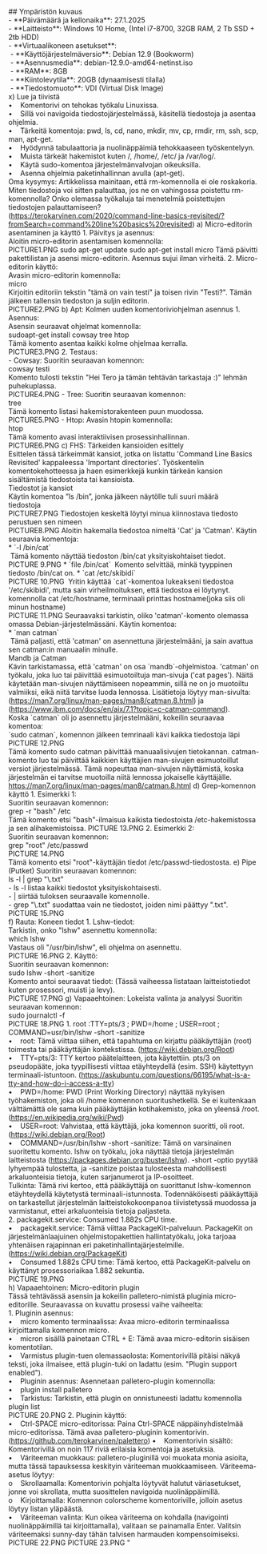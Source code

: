 \## Ympäristön kuvaus  
\- \*\*Päivämäärä ja kellonaika\*\*: 27.1.2025    
\- \*\*Laitteisto\*\*: Windows 10 Home, (Intel i7-8700, 32GB RAM, 2 Tb SSD + 2tb HDD)    
\- \*\*Virtuaalikoneen asetukset\*\*:    
 - \*\*Käyttöjärjestelmäversio\*\*: Debian 12.9 (Bookworm)    
 - \*\*Asennusmedia\*\*: debian-12.9.0-amd64-netinst.iso    
 - \*\*RAM\*\*: 8GB    
 - \*\*Kiintolevytila\*\*: 20GB (dynaamisesti tilalla)    
 - \*\*Tiedostomuoto\*\*: VDI (Virtual Disk Image)    
x) Lue ja tiivistä  
•    Komentorivi on tehokas työkalu Linuxissa.  
•    Sillä voi navigoida tiedostojärjestelmässä, käsitellä tiedostoja ja asentaa ohjelmia.  
•    Tärkeitä komentoja: pwd, ls, cd, nano, mkdir, mv, cp, rmdir, rm, ssh, scp, man, apt-get.  
•    Hyödynnä tabulaattoria ja nuolinäppäimiä tehokkaaseen työskentelyyn.  
•    Muista tärkeät hakemistot kuten /, /home/, /etc/ ja /var/log/.  
•    Käytä sudo-komentoa järjestelmänvalvojan oikeuksilla.  
•    Asenna ohjelmia paketinhallinnan avulla (apt-get).  
Oma kysymys: Artikkelissa mainitaan, että rm-komennolla ei ole roskakoria. Miten tiedostoja voi sitten palauttaa, jos ne on vahingossa poistettu rm-komennolla? Onko olemassa työkaluja tai menetelmiä poistettujen tiedostojen palauttamiseen?  
(https://terokarvinen.com/2020/command-line-basics-revisited/?fromSearch=command%20line%20basics%20revisited)
a) Micro-editorin asentaminen ja käyttö
1\. Päivitys ja asennus:  
Aloitin micro-editorin asentamisen komennolla:  
PICTURE1.PNG
sudo apt-get update
sudo apt-get install micro
Tämä päivitti pakettilistan ja asensi micro-editorin. Asennus sujui ilman virheitä.
2\. Micro-editorin käyttö:  
Avasin micro-editorin komennolla:  
micro  
Kirjoitin editoriin tekstin "tämä on vain testi" ja toisen rivin "Testi?". Tämän jälkeen tallensin tiedoston ja suljin editorin.  
PICTURE2.PNG
b) Apt: Kolmen uuden komentoriviohjelman asennus
1\. Asennus:  
Asensin seuraavat ohjelmat komennolla:  
sudoapt-get install cowsay tree htop  
Tämä komento asentaa kaikki kolme ohjelmaa kerralla.    
PICTURE3.PNG
2\. Testaus:  
\- Cowsay: Suoritin seuraavan komennon:  
cowsay testi  
Komento tulosti tekstin "Hei Tero ja tämän tehtävän tarkastaja :)" lehmän puhekuplassa.  
PICTURE4.PNG
\- Tree: Suoritin seuraavan komennon:  
tree  
Tämä komento listasi hakemistorakenteen puun muodossa.  
PICTURE5.PNG
\- Htop: Avasin htopin komennolla:  
htop  
Tämä komento avasi interaktiivisen prosessinhallinnan.  
PICTURE6.PNG
c) FHS: Tärkeiden kansioiden esittely  
Esittelen tässä tärkeimmät kansiot, jotka on listattu 'Command Line Basics Revisited' kappaleessa 'Important directories'. Työskentelin komentokehotteessa ja haen esimerkkejä kunkin tärkeän kansion sisältämistä tiedostoista tai kansioista.  
Tiedostot ja kansiot  
Käytin komentoa ”ls /bin”, jonka jälkeen näytölle tuli suuri määrä tiedostoja      
PICTURE7.PNG
Tiedostojen keskeltä löytyi minua kiinnostava tiedosto perustuen sen nimeen   
PICTURE8.PNG
Aloitin hakemalla tiedostoa nimeltä 'Cat' ja 'Catman'. Käytin seuraavia komentoja:  
\* \`-l /bin/cat\`   
 Tämä komento näyttää tiedoston /bin/cat yksityiskohtaiset tiedot.  
PICTURE 9.PNG
\* \`file /bin/cat\`
 Komento selvittää, minkä tyyppinen tiedosto /bin/cat on.
\* \`cat /etc/skibidi\`   
PICTURE 10.PNG
 Yritin käyttää \`cat\`-komentoa lukeakseni tiedostoa '/etc/skibidi', mutta sain virheilmoituksen, että tiedostoa ei löytynyt.  
komennolla cat /etc/hostname, terminaali printtas hostname(joka siis oli minun hostname)  
PICTURE 11.PNG
Seuraavaksi tarkistin, oliko 'catman'-komento olemassa omassa Debian-järjestelmässäni. Käytin komentoa:  
\* \`man catman\`   
 Tämä paljasti, että 'catman' on asennettuna järjestelmääni, ja sain avattua sen catman:in manuaalin minulle.  
Mandb ja Catman  
Kävin tarkistamassa, että 'catman' on osa \`mandb\`-ohjelmistoa. 'catman' on työkalu, joka luo tai päivittää esimuotoiltuja man-sivuja ('cat pages'). Näitä käytetään man-sivujen näyttämiseen nopeammin, sillä ne on jo muotoiltu valmiiksi, eikä niitä tarvitse luoda lennossa. Lisätietoja löytyy man-sivulta: (https://man7.org/linux/man-pages/man8/catman.8.html) ja (https://www.ibm.com/docs/en/aix/7.1?topic=c-catman-command).  
Koska \`catman\` oli jo asennettu järjestelmääni, kokeilin seuraavaa komentoa:  
\`sudo catman\`, komennon jälkeen temrinaali kävi kaikka tiedostoja läpi   
PICTURE 12.PNG  
Tämä komento sudo catman päivittää manuaalisivujen tietokannan. catman-komento luo tai päivittää kaikkien käyttäjien man-sivujen esimuotoillut versiot järjestelmässä. Tämä nopeuttaa man-sivujen näyttämistä, koska järjestelmän ei tarvitse muotoilla niitä lennossa jokaiselle käyttäjälle.  
https://man7.org/linux/man-pages/man8/catman.8.html
d) Grep-komennon käyttö
1\. Esimerkki 1:  
Suoritin seuraavan komennon:  
grep -r "bash" /etc  
Tämä komento etsi "bash"-ilmaisua kaikista tiedostoista /etc-hakemistossa ja sen alihakemistoissa. PICTURE 13.PNG
2\. Esimerkki 2:  
Suoritin seuraavan komennon:  
grep "root" /etc/passwd   
PICTURE 14.PNG  
Tämä komento etsi "root"-käyttäjän tiedot /etc/passwd-tiedostosta.
e) Pipe (Putket)
Suoritin seuraavan komennon:  
ls -l | grep "\\.txt"  
\- ls -l listaa kaikki tiedostot yksityiskohtaisesti.  
\- | siirtää tuloksen seuraavalle komennolle.  
\- grep "\\.txt" suodattaa vain ne tiedostot, joiden nimi päättyy ".txt".  
PICTURE 15.PNG  
f) Rauta: Koneen tiedot
1\. Lshw-tiedot:  
Tarkistin, onko "lshw" asennettu komennolla:  
which lshw  
Vastaus oli "/usr/bin/lshw", eli ohjelma on asennettu.  
PICTURE 16.PNG
2\. Käyttö:  
Suoritin seuraavan komennon:  
sudo lshw -short -sanitize  
Komento antoi seuraavat tiedot: (Tässä vaiheessa listataan laitteistotiedot kuten prosessori, muisti ja levy).  
PICTURE 17.PNG
g) Vapaaehtoinen: Lokeista valinta ja analyysi
Suoritin seuraavan komennon:  
sudo journalctl -f  
PICTURE 18.PNG
1\. root :TTY=pts/3 ; PWD=/home ; USER=root ; COMMAND=usr/bin/lshw -short -sanitize  
•    root: Tämä viittaa siihen, että tapahtuma on kirjattu pääkäyttäjän (root) toimesta tai pääkäyttäjän kontekstissa. (https://wiki.debian.org/Root)  
•    TTY=pts/3: TTY kertoo päätelaitteen, jota käytettiin. pts/3 on pseudopääte, joka tyypillisesti viittaa etäyhteydellä (esim. SSH) käytettyyn terminaali-istuntoon. (https://askubuntu.com/questions/66195/what-is-a-tty-and-how-do-i-access-a-tty)  
•    PWD=/home: PWD (Print Working Directory) näyttää nykyisen työhakemiston, joka oli /home komennon suoritushetkellä. Se ei kuitenkaan välttämättä ole sama kuin pääkäyttäjän kotihakemisto, joka on yleensä /root. (https://en.wikipedia.org/wiki/Pwd)  
•    USER=root: Vahvistaa, että käyttäjä, joka komennon suoritti, oli root. (https://wiki.debian.org/Root)  
•    COMMAND=/usr/bin/lshw -short -sanitize: Tämä on varsinainen suoritettu komento. lshw on työkalu, joka näyttää tietoja järjestelmän laitteistosta (https://packages.debian.org/buster/lshw). -short -optio pyytää lyhyempää tulostetta, ja -sanitize poistaa tulosteesta mahdollisesti arkaluonteisia tietoja, kuten sarjanumerot ja IP-osoitteet.   
Tulkinta: Tämä rivi kertoo, että pääkäyttäjä on suorittanut lshw-komennon etäyhteydellä käytetystä terminaali-istunnosta. Todennäköisesti pääkäyttäjä on tarkastellut järjestelmän laitteistokokoonpanoa tiivistetyssä muodossa ja varmistanut, ettei arkaluonteisia tietoja paljasteta.  
2\. packagekit.service: Consumed 1.882s CPU time.  
•    packagekit.service: Tämä viittaa PackageKit-palveluun. PackageKit on järjestelmänlaajuinen ohjelmistopakettien hallintatyökalu, joka tarjoaa yhtenäisen rajapinnan eri paketinhallintajärjestelmille. (https://wiki.debian.org/PackageKit)  
•    Consumed 1.882s CPU time: Tämä kertoo, että PackageKit-palvelu on käyttänyt prosessoriaikaa 1.882 sekuntia.  
PICTURE 19.PNG  
h) Vapaaehtoinen: Micro-editorin plugin  
Tässä tehtävässä asensin ja kokeilin palletero-nimistä pluginia micro-editorille. Seuraavassa on kuvattu prosessi vaihe vaiheelta:  
1\. Pluginin asennus:  
•    micro komento terminaalissa: Avaa micro-editorin terminaalissa kirjoittamalla komennon micro.  
•    micron sisällä painetaan CTRL + E: Tämä avaa micro-editorin sisäisen komentotilan.  
•    Varmistus plugin-tuen olemassaolosta: Komentorivillä pitäisi näkyä teksti, joka ilmaisee, että plugin-tuki on ladattu (esim. "Plugin support enabled").  
•    Pluginin asennus: Asennetaan palletero-plugin komennolla:   
•    plugin install palletero  
•    Tarkistus: Tarkistin, että plugin on onnistuneesti ladattu komennolla plugin list   
PICTURE 20.PNG
2\. Pluginin käyttö:  
•    Ctrl-SPACE micro-editorissa: Paina Ctrl-SPACE näppäinyhdistelmää micro-editorissa. Tämä avaa palletero-pluginin komentorivin. (https://github.com/terokarvinen/palettero)
•    Komentorivin sisältö: Komentorivillä on noin 117 riviä erilaisia komentoja ja asetuksia.  
•    Väriteeman muokkaus: palletero-pluginillä voi muokata monia asioita, mutta tässä tapauksessa keskityin väriteeman muokkaamiseen. Väriteema-asetus löytyy:   
o    Skrollaamalla: Komentorivin pohjalta löytyvät halutut väriasetukset, jonne voi skrollata, mutta suosittelen navigoida nuolinäppäimillä.  
o    Kirjoittamalla: Komennon colorscheme komentoriville, jolloin asetus löytyy listan yläpäästä.  
•    Väriteeman valinta: Kun oikea väriteema on kohdalla (navigointi nuolinäppäimillä tai kirjoittamalla), valitaan se painamalla Enter. Valitsin väriteemaksi sunny-day tähän talvisen harmauden kompensoimiseksi.  
PICTURE 22.PNG PICTURE 23.PNG "
